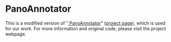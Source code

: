 # PanoAnnotator
This is a modified version of "[
PanoAnnotator](https://docs.google.com/document/d/1V88R7Uzds8TemWHFnyrvGDoXIhyt7W1g8M9Fll204S0/edit)" ([project page](https://github.com/SunDaDenny/PanoAnnotator)), which is used for our work. For more information and original code, please visit the project webpage.


